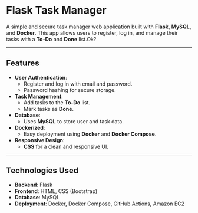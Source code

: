 # Flask Task Manager

A simple and secure task manager web application built with **Flask**, **MySQL**, and **Docker**. This app allows users to register, log in, and manage their tasks with a **To-Do** and **Done** list.Ok?

---

## Features

- **User Authentication**:
  - Register and log in with email and password.
  - Password hashing for secure storage.
- **Task Management**:
  - Add tasks to the **To-Do** list.
  - Mark tasks as **Done**.
- **Database**:
  - Uses **MySQL** to store user and task data.
- **Dockerized**:
  - Easy deployment using **Docker** and **Docker Compose**.
- **Responsive Design**:
  - **CSS** for a clean and responsive UI.

---

## Technologies Used

- **Backend**: Flask
- **Frontend**: HTML, CSS (Bootstrap)
- **Database**: MySQL
- **Deployment**: Docker, Docker Compose, GitHub Actions, Amazon EC2
